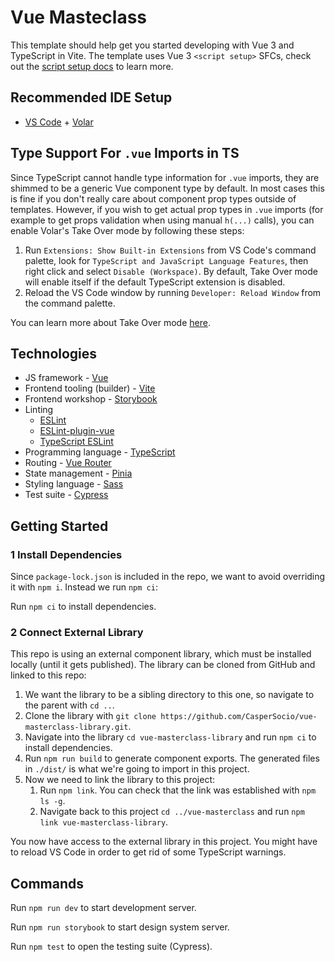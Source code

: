 # Vue Masteclass

This template should help get you started developing with Vue 3 and TypeScript in Vite. The template uses Vue 3 `<script setup>` SFCs, check out the [script setup docs](https://v3.vuejs.org/api/sfc-script-setup.html#sfc-script-setup) to learn more.

## Recommended IDE Setup

- [VS Code](https://code.visualstudio.com/) + [Volar](https://marketplace.visualstudio.com/items?itemName=Vue.volar)

## Type Support For `.vue` Imports in TS

Since TypeScript cannot handle type information for `.vue` imports, they are shimmed to be a generic Vue component type by default. In most cases this is fine if you don't really care about component prop types outside of templates. However, if you wish to get actual prop types in `.vue` imports (for example to get props validation when using manual `h(...)` calls), you can enable Volar's Take Over mode by following these steps:

1. Run `Extensions: Show Built-in Extensions` from VS Code's command palette, look for `TypeScript and JavaScript Language Features`, then right click and select `Disable (Workspace)`. By default, Take Over mode will enable itself if the default TypeScript extension is disabled.
2. Reload the VS Code window by running `Developer: Reload Window` from the command palette.

You can learn more about Take Over mode [here](https://github.com/johnsoncodehk/volar/discussions/471).

## Technologies

- JS framework - [Vue](https://vuejs.org/)
- Frontend tooling (builder) - [Vite](https://vitejs.dev/)
- Frontend workshop - [Storybook](https://storybook.js.org/)
- Linting
	- [ESLint](https://eslint.org/)
	- [ESLint-plugin-vue](https://eslint.vuejs.org/)
	- [TypeScript ESLint](https://typescript-eslint.io/)
- Programming language - [TypeScript](https://www.typescriptlang.org/)
- Routing - [Vue Router](https://router.vuejs.org/)
- State management - [Pinia](https://pinia.vuejs.org/)
- Styling language - [Sass](https://sass-lang.com/)
- Test suite - [Cypress](https://www.cypress.io/)

## Getting Started

### 1 Install Dependencies

Since `package-lock.json` is included in the repo, we want to avoid overriding it with `npm i`. Instead we run `npm ci`:

Run `npm ci` to install dependencies.

### 2 Connect External Library

This repo is using an external component library, which must be installed locally (until it gets published). The library can be cloned from GitHub and linked to this repo:

1. We want the library to be a sibling directory to this one, so navigate to the parent with `cd ..`.
1. Clone the library with `git clone https://github.com/CasperSocio/vue-masterclass-library.git`.
1. Navigate into the library `cd vue-masterclass-library` and run `npm ci` to install dependencies.
1. Run `npm run build` to generate component exports. The generated files in `./dist/` is what we're going to import in this project.
1. Now we need to link the library to this project:
	1. Run `npm link`. You can check that the link was established with `npm ls -g`.
	1. Navigate back to this project `cd ../vue-masterclass` and run `npm link vue-masterclass-library`.

You now have access to the external library in this project. You might have to reload VS Code in order to get rid of some TypeScript warnings.

## Commands

Run `npm run dev` to start development server.

Run `npm run storybook` to start design system server.

Run `npm test` to open the testing suite (Cypress).
